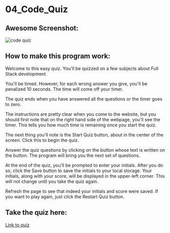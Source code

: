 # 04_Code_Quiz

## Awesome Screenshot:

![code quiz](https://github.com/MarioThompson0010/04_Code_Quiz/blob/main/Assets/AwesomeQuiz.PNG)

## How to make this program work:

Welcome to this easy quiz.  You'll be quizzed on a few subjects about Full Stack development.

You'll be timed.  However, for each wrong answer you give, you'll be penalized 10 seconds.  The time will come off your timer.

The quiz ends when you have answered all the questions or the timer goes to zero.

The instructions are pretty clear when you come to the website, but you should first note that on the right hand side of the webpage, you'll see the timer.  This tells you how much time is remaining once you start the quiz.

The next thing you'll note is the Start Quiz button, about in the center of the screen.  Click this to begin the quiz.

Answer the quiz questions by clicking on the button whose text is written on the button.  The program will bring you the next set of questions.  

At the end of the quiz, you'll be prompted to enter your initials.  After you do so, click the Save button to save the initials to your local storage. Your initials, along with your score, will be displayed in the upper-left corner.  This will not change until you take the quiz again.

Refresh the page to see that indeed your initials and score were saved.  If you want to play again, just click the Restart Quiz button.

## Take the quiz here:


[Link to quiz](https://mariothompson0010.github.io/04_Code_Quiz/)
